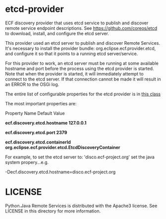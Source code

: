 etcd-provider
=============

ECF discovery provider that uses etcd service to publish and discover remote service endpoint descriptions.   See https://github.com/coreos/etcd to download, install, and configure the etcd server.   

This provider used an etcd server to publish and discover Remote Services.   It's necessary to install the provider bundle:  org.eclipse.ecf.provider.etcd, and configure it so that it points to a running etcd server/service.

For this provider to work, an etcd server must be running at some available hostname and port before the process using the etcd provider is started.  Note that when the provider is started, it will immediately attempt to connect to the etcd server.  If that connection cannot be made it will result in an ERROR to the OSGi log.

The entire list of configurable properties for the etcd provider is in [this class](https://github.com/ECF/etcd-provider/blob/master/bundles/org.eclipse.ecf.provider.etcd/src/org/eclipse/ecf/provider/etcd/EtcdDiscoveryContainerConfig.java)

The most important properties are:

Property Name                       Default Value

**ecf.discovery.etcd.hostname         127.0.0.1**

**ecf.discovery.etcd.port             2379**

**ecf.discovery.etcd.containerId      org.eclipse.ecf.provider.etcd.EtcdDiscoveryContainer**


For example, to set the etcd server to:  'disco.ecf-project.org' set the java system propery...e.g. 

<other java start params> -Decf.discovery.etcd.hostname=disco.ecf-project.org

LICENSE
=======

Python.Java Remote Services is distributed with the Apache3 license. See LICENSE in this directory for more
information.
